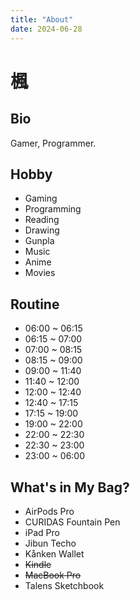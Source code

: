 ```yaml
---
title: "About"
date: 2024-06-28
---
```


# 楓

## Bio

Gamer, Programmer.

## Hobby

- Gaming
- Programming
- Reading
- Drawing
- Gunpla
- Music
- Anime
- Movies

## Routine

- 06:00 ~ 06:15
- 06:15 ~ 07:00
- 07:00 ~ 08:15
- 08:15 ~ 09:00
- 09:00 ~ 11:40
- 11:40 ~ 12:00
- 12:00 ~ 12:40
- 12:40 ~ 17:15
- 17:15 ~ 19:00
- 19:00 ~ 22:00
- 22:00 ~ 22:30
- 22:30 ~ 23:00
- 23:00 ~ 06:00

## What's in My Bag?

- AirPods Pro
- CURIDAS Fountain Pen
- iPad Pro
- Jibun Techo
- Kånken Wallet
- ~~Kindle~~
- ~~MacBook Pro~~
- Talens Sketchbook
